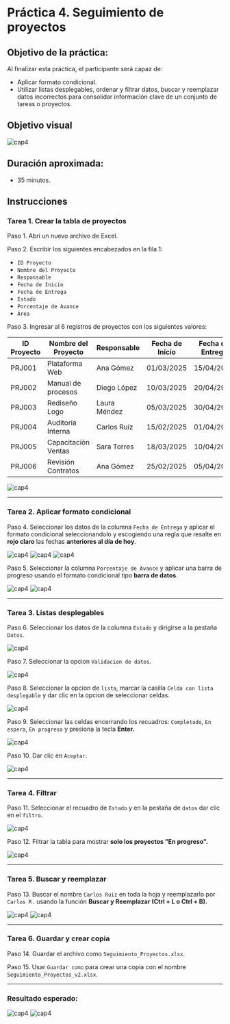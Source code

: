 # Práctica 4. Seguimiento de proyectos

## Objetivo de la práctica:

Al finalizar esta práctica, el participante será capaz de:
- Aplicar formato condicional.
- Utilizar listas desplegables, ordenar y filtrar datos, buscar y reemplazar datos incorrectos para consolidar información clave de un conjunto de tareas o proyectos.

## Objetivo visual

![cap4](../images/cap4_obj.png)

## Duración aproximada:
- 35 minutos.

## Instrucciones

### Tarea 1. **Crear la tabla de proyectos**

Paso 1. Abri un nuevo archivo de Excel.

Paso 2. Escribir los siguientes encabezados en la fila 1:

- `ID Proyecto`
- `Nombre del Proyecto`
- `Responsable`
- `Fecha de Inicio`
- `Fecha de Entrega`
- `Estado`
- `Porcentaje de Avance`
- `Área`

Paso 3. Ingresar al 6 registros de proyectos con los siguientes valores:

| ID Proyecto | Nombre del Proyecto | Responsable  | Fecha de Inicio | Fecha de Entrega | Estado       | Porcentaje de Avance | Área         |
|-------------|----------------------|--------------|------------------|------------------|---------------|-----------------------|--------------|
| PRJ001      | Plataforma Web       | Ana Gómez    | 01/03/2025       | 15/04/2025       | En progreso   | 65%                   | TI           |
| PRJ002      | Manual de procesos   | Diego López  | 10/03/2025       | 20/04/2025       | Completado    | 100%                  | Operaciones  |
| PRJ003      | Rediseño Logo        | Laura Méndez | 05/03/2025       | 30/04/2025       | En espera     | 20%                   | Marketing    |
| PRJ004      | Auditoría Interna    | Carlos Ruiz  | 15/02/2025       | 01/04/2025       | En progreso   | 90%                   | Finanzas     |
| PRJ005      | Capacitación Ventas  | Sara Torres  | 18/03/2025       | 10/04/2025       | En progreso   | 70%                   | Comercial    |
| PRJ006      | Revisión Contratos   | Ana Gómez    | 25/02/2025       | 05/04/2025       | Completado    | 100%                  | Legal        |

![cap4](../images/cap4_1.png)

---

### Tarea 2. **Aplicar formato condicional**

Paso 4. Seleccionar los datos de la columna `Fecha de Entrega` y aplicar el formato condicional seleccionandolo y escogiendo una regla que resalte en **rojo claro** las fechas **anteriores al día de hoy**.

![cap4](../images/cap4_2.png)
![cap4](../images/cap4_3.png)
![cap4](../images/cap4_4.png)


Paso 5. Seleccionar la columna `Porcentaje de Avance` y aplicar una barra de progreso usando el formato condicional tipo **barra de datos**.

![cap4](../images/cap4_5.png)
![cap4](../images/cap4_6.png)

---

### Tarea 3. **Listas desplegables**

Paso 6. Seleccionar los datos de la columna `Estado` y dirigirse a la pestaña `Datos`.

![cap4](../images/cap4_7.png)

Paso 7. Seleccionar la opcion `Validacion de datos`.

![cap4](../images/cap4_8.png)

Paso 8. Seleccionar la opcion de `lista`, marcar la casilla `Celda con lista desplegable` y dar clic en la opcion de seleccionar celdas.

![cap4](../images/cap4_9.png)

Paso 9. Seleccionar las celdas encerrando los recuadros: `Completado`, `En espera`, `En progreso` y presiona la tecla **Enter.**

![cap4](../images/cap4_10.png)

Paso 10. Dar clic en `Aceptar`.

![cap4](../images/cap4_11.png)

---

### Tarea 4. **Filtrar**

Paso 11. Seleccionar el recuadro de `Estado` y en la pestaña de `datos` dar clic en el `filtro`.

![cap4](../images/cap4_12.png)

Paso 12. Filtrar la tabla para mostrar **solo los proyectos "En progreso".**

![cap4](../images/cap4_13.png)

---

### Tarea 5. **Buscar y reemplazar**

Paso 13. Buscar el nombre `Carlos Ruiz` en toda la hoja y reemplazarlo por `Carlos R.` usando la función **Buscar y Reemplazar (Ctrl + L o Ctrl + B).**

![cap4](../images/cap4_14.png)
![cap4](../images/cap4_15.png)

---

### Tarea 6. **Guardar y crear copia**

Paso 14. Guardar el archivo como `Seguimiento_Proyectos.xlsx`.

Paso 15. Usar `Guardar como` para crear una copia con el nombre `Seguimiento_Proyectos_v2.xlsx`.

---

### Resultado esperado:

![cap4](../images/cap4_resultado.png)
![cap4](../images/cap4_resultado_2.png)
